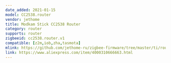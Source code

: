 ```yaml
---
date_added: 2021-01-15
model: CC2538.router
vendor: jethome
title: Modkam Stick CC2538 Router
category: router
supports: router
zigbeeid: cc2538.router.v1
compatible: [z2m,iob,zha,tasmota]
mlink: https://github.com/jethome-ru/zigbee-firmware/tree/master/ti/router/cc2538_cc2592
link: https://www.aliexpress.com/item/4000310666663.html
---
```

